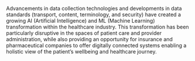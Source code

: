 Advancements in data collection technologies and developments in data standards (transport, content, terminology, and security) have created a growing AI (Artificial Intelligence) and ML (Machine Learning) transformation within the healthcare industry. This transformation has been particularly disruptive in the spaces of patient care and provider administration, while also providing an opportunity for insurance and pharmaceutical companies to offer digitally connected systems enabling a holistic view of the patient’s wellbeing and healthcare journey. 